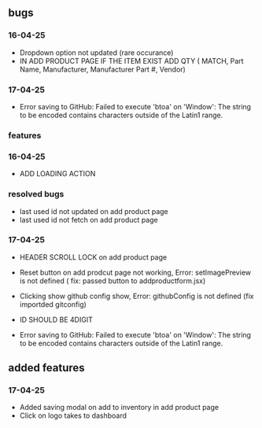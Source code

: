 ## bugs 

### 16-04-25
- Dropdown option not updated (rare occurance)
- IN ADD PRODUCT PAGE IF THE ITEM EXIST ADD QTY ( MATCH, Part Name, Manufacturer, Manufacturer Part #, Vendor)

### 17-04-25
- Error saving to GitHub: Failed to execute 'btoa' on 'Window': The string to be encoded contains characters outside of the Latin1 range.

### features

### 16-04-25
- ADD LOADING ACTION

### resolved bugs

- last used id not updated on add product page 
- last used id not fetch on add product page 

### 17-04-25
- HEADER SCROLL LOCK on add product page 
- Reset button on add prodcut page not working, Error: setImagePreview is not defined ( fix: passed button to addproductform.jsx) 
- Clicking show github config show, Error: githubConfig is not defined (fix importded gitconfig) 
- ID SHOULD BE 4DIGIT 

- Error saving to GitHub: Failed to execute 'btoa' on 'Window': The string to be encoded contains characters outside of the Latin1 range.


## added features

### 17-04-25
- Added saving modal on add to inventory in add product page 
- Click on logo takes to dashboard 